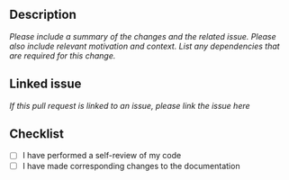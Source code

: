 ## Description

*Please include a summary of the changes and the related issue. Please also include relevant motivation and context.
List any dependencies that are required for this change.*

## Linked issue

*If this pull request is linked to an issue, please link the issue here*

## Checklist
- [ ] I have performed a self-review of my code
- [ ] I have made corresponding changes to the documentation
